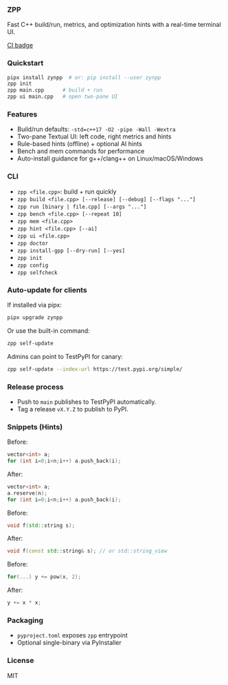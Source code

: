 ### ZPP

Fast C++ build/run, metrics, and optimization hints with a real-time terminal UI.

[CI badge](https://github.com/yourname/zpp/actions)

### Quickstart

```bash
pipx install zynpp  # or: pip install --user zynpp
zpp init
zpp main.cpp      # build + run
zpp ui main.cpp   # open two-pane UI
```

### Features
- Build/run defaults: `-std=c++17 -O2 -pipe -Wall -Wextra`
- Two-pane Textual UI: left code, right metrics and hints
- Rule-based hints (offline) + optional AI hints
- Bench and mem commands for performance
- Auto-install guidance for g++/clang++ on Linux/macOS/Windows

### CLI

- `zpp <file.cpp>`: build + run quickly
- `zpp build <file.cpp> [--release] [--debug] [--flags "..."]`
- `zpp run [binary | file.cpp] [--args "..."]`
- `zpp bench <file.cpp> [--repeat 10]`
- `zpp mem <file.cpp>`
- `zpp hint <file.cpp> [--ai]`
- `zpp ui <file.cpp>`
- `zpp doctor`
- `zpp install-gpp [--dry-run] [--yes]`
- `zpp init`
- `zpp config`
- `zpp selfcheck`

### Auto-update for clients

If installed via pipx:
```bash
pipx upgrade zynpp
```

Or use the built-in command:
```bash
zpp self-update
```

Admins can point to TestPyPI for canary:
```bash
zpp self-update --index-url https://test.pypi.org/simple/
```

### Release process

- Push to `main` publishes to TestPyPI automatically.
- Tag a release `vX.Y.Z` to publish to PyPI.

### Snippets (Hints)

Before:
```cpp
vector<int> a;
for (int i=0;i<n;i++) a.push_back(i);
```
After:
```cpp
vector<int> a;
a.reserve(n);
for (int i=0;i<n;i++) a.push_back(i);
```

Before:
```cpp
void f(std::string s);
```
After:
```cpp
void f(const std::string& s); // or std::string_view
```

Before:
```cpp
for(...) y += pow(x, 2);
```
After:
```cpp
y += x * x;
```

### Packaging

- `pyproject.toml` exposes `zpp` entrypoint
- Optional single-binary via PyInstaller

### License

MIT

